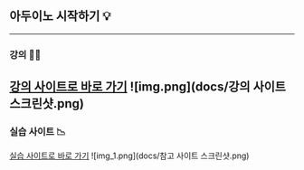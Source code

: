 ## 아두이노 시작하기 💡

---
### 강의 👨‍🏫
[강의 사이트로 바로 가기](https://www.inflearn.com/course/%EC%95%84%EB%91%90%EC%9D%B4%EB%85%B8-%EC%8B%9C%EC%9E%91%ED%95%98%EA%B8%B0)
![img.png](docs/강의 사이트 스크린샷.png)
---

### 실습 사이트 📉
[실습 사이트로 바로 가기](https://www.tinkercad.com/)
![img_1.png](docs/참고 사이트 스크린샷.png)